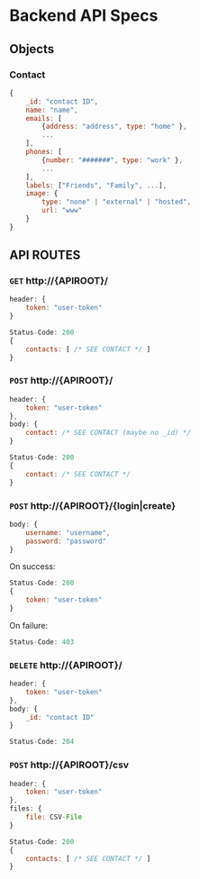 # Backend API Specs

## Objects

### Contact

```JavaScript
{
    _id: "contact ID",
    name: "name",
    emails: [
        {address: "address", type: "home" },
        ...
    ],
    phones: [
        {number: "#######", type: "work" },
        ...
    ],
    labels: ["Friends", "Family", ...],
    image: {
        type: "none" | "external" | "hosted",
        url: "www"
    }
}
```

## API ROUTES

### `GET` http://{APIROOT}/

```JavaScript
header: {
    token: "user-token"
}
```

```JavaScript
Status-Code: 200
{
    contacts: [ /* SEE CONTACT */ ]
}
```

### `POST` http://{APIROOT}/

```JavaScript
header: {
    token: "user-token"
},
body: {
    contact: /* SEE CONTACT (maybe no _id) */
}
```

```JavaScript
Status-Code: 200
{
    contact: /* SEE CONTACT */
}
```
### `POST` http://{APIROOT}/{login|create}

```JavaScript
body: {
    username: "username",
    password: "password"
}
```

On success:

```JavaScript
Status-Code: 200
{
    token: "user-token"
}
```

On failure:

```JavaScript
Status-Code: 403
```

### `DELETE` http://{APIROOT}/

```JavaScript
header: {
    token: "user-token"
},
body: {
    _id: "contact ID"
}
```

```JavaScript
Status-Code: 204
```

### `POST` http://{APIROOT}/csv

```JavaScript
header: {
    token: "user-token"
},
files: {
    file: CSV-File
}
```

```JavaScript
Status-Code: 200
{
    contacts: [ /* SEE CONTACT */ ]
}
```
